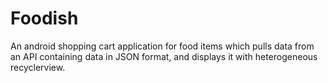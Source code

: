 # Foodish
An android shopping cart application for food items which pulls data from an API containing data in JSON format, and displays it with heterogeneous recyclerview.
